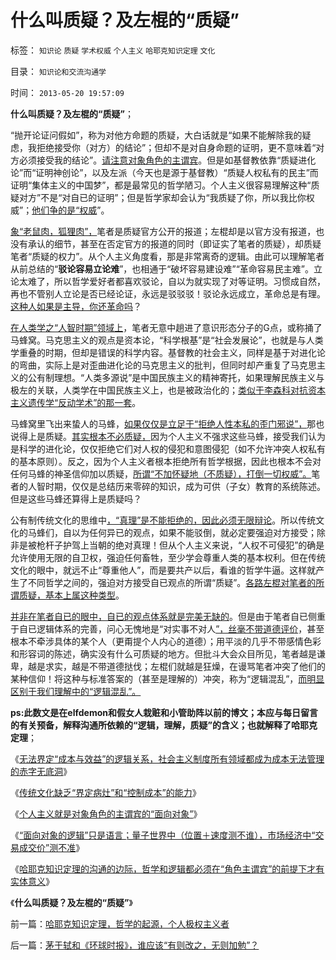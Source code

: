 # 什么叫质疑？及左棍的“质疑”

标签： `知识论` `质疑` `学术权威` `个人主义` `哈耶克知识定理` `文化` 

目录： `知识论和交流沟通学`

时间： `2013-05-20 19:57:09`

**什么叫质疑？及左棍的“质疑”**；

“抛开论证问假如”，称为对他方命题的质疑，大白话就是“如果不能解除我的疑虑，我拒绝接受你（对方）的结论”；但却不是对自身命题的证明，更不意味着“对方必须接受我的结论”。[请注意对象角色的主谓宾](../../../2013/5/6/个人主义就是对象角色的主谓宾的“面向对象”.md)。但是如基督教依靠“质疑进化论”而“证明神创论”，以及左派（今天也是源于基督教）“质疑人权私有的民主”而证明“集体主义的中国梦”，都是最常见的哲学陋习。个人主义很容易理解这种“质疑对方”不是“对自已的证明”；但是哲学家却会认为“我质疑了你，所以我比你权威”；[他们争的是“权威](../../../2009/12/15/最要不得权威的经济学和权威的政治经济学.md)”。

[象“老鼠肉，狐狸肉”，](../../../2013/5/7/民粹炒作“老鼠肉，狐狸肉”.md)笔者是质疑官方公开的报道；左棍却是以官方没有报道，也没有承认的细节，甚至在否定官方的报道的同时（即证实了笔者的质疑），却质疑笔者“质疑的权力”。从个人主义角度看，那是非常离奇的逻辑。由此可以理解笔者从前总结的“**驳论容易立论难**”，也相通于“破坏容易建设难”“革命容易民主难”。立论太难了，所以哲学爱好者都喜欢驳论，自以为就实现了对等证明。习惯成自然，再也不管别人立论是否已经论证，永远是驳驳驳！驳论永远成立，革命总是有理。[这种人如果是主导，你还革命吗](../../../2013/4/25/成功学的“向弱者倾斜”的中国梦.md)？

[在人类学之“人智时期”领域上](../../../2013/5/11/人智时期的300万年进化史.md)，笔者无意中趟进了意识形态分子的G点，或称捅了马蜂窝。马克思主义的观点是资本论，“科学根基”是“社会发展论”，也就是与人类学重叠的时期，但却是错误的科学内容。基督教的社会主义，同样是基于对进化论的弯曲，实际上是对歪曲进化论的马克思主义的批判，但同时却产重复了马克思主义的公有制理想。“人类多源说”是中国民族主义的精神寄托，如果理解民族主义与极左的关联，人类学在中国民族主义上，也是被政治化的；[类似于李森科对抗资本主义遗传学“反动学术”的那一套](../../../2012/12/8/“社会进化论”即“社会生物学”“社会学”.md)。

马蜂窝里飞出来蛰人的马蜂，[如果仅仅是立足于“拒绝人性本私的歪门邪说”，](../../../2010/6/13/进化论本身也在“进化”；人类学.md)那也说得上是质疑。[其实根本不必质疑，](../../../2012/6/18/科学歧视哲学，真实鄙视谎言.md)因为个人主义不强求这些马蜂，接受我们认为是科学的进化论，仅仅拒绝它们对人权的侵犯和意图侵犯（如不允许冲突人权私有的基本原则）。反之，因为个人主义者根本拒绝所有哲学根据，因此也根本不会对任何马蜂的神圣信仰加以质疑，[所谓“不加怀疑地（不质疑），打倒一切权威”。](../../../2010/10/22/不加怀疑打倒一切权威，拒绝一切权威.md)笔者的人智时期，仅仅是总结历来零碎的知识，成为可供（子女）教育的系统陈述。但是这些马蜂还算得上是质疑吗？

公有制传统文化的思维中[，“真理”是不能拒绝的，因此必须无限辩论](../../../2012/4/22/坐而论道象天人，道貌岸然似真君.md)。所以传统文化的马蜂们，自以为任何异已的观点，如果不能驳倒，就必定要强迫对方接受；除非是被枪杆子护驾上当朝的绝对真理！但从个人主义来说，“人权不可侵犯”的确是允许使用无限的自卫权，强迫任何畜牲，至少学会尊重人类的基本权利。但在传统文化的眼中，就远不止“尊重他人”，而是要共产以后，看谁的哲学牛逼。这样就产生了不同哲学之间的，强迫对方接受自已观点的所谓“质疑”。[各路左棍对笔者的所谓质疑，基本上属这种类型](../../../2012/6/18/科学歧视哲学，真实鄙视谎言.md)。

[并非在笔者自已的眼中，自已的观点体系就是完美无缺的](../../../2013/4/10/几个错误的自我剖析：福利，消费券和储备；.md)。但是由于笔者自已侧重于自已逻辑体系的完善，问心无愧地是“对实事不对人[”，丝毫不带道德评价](../../../2012/4/22/民主让宪法不谈道德.md)，甚至根本不牵涉具体的某个人（更甭提个人内心的道德）；用平淡的几乎不带感情色彩和形容词的陈述，确实没有什么可质疑的地方。但批斗大会众目所见，笔者越是谦卑，越是求实，越是不带道德挞伐；左棍们就越是狂燥，在谩骂笔者冲突了他们的某种信仰！将这种与标准答案的（甚至是理解的）冲突，称为“逻辑混乱”，[而明显区别于我们理解中的“逻辑混乱”。](../../../2011/1/30/原始群居动物的人类行为.md)

**ps:此数文是在elfdemon和假女人栽赃和小管助阵以前的博文；本应与每日留言的有关预备，解释沟通所依赖的“逻辑，理解，质疑”的含义；也就解释了哈耶克定理**；

《[无法界定“成本与效益”的逻辑关系，社会主义制度所有领域都成为成本无法管理的赤字无底洞](../../../2013/5/3/社会主义的痼疾，无法界定“成本与效益”的逻辑关系.md)》

《[传统文化缺乏“界定病灶”和“控制成本”的能力](../../../2013/5/6/传统文化缺乏“界定问题”和“控制成本”的能力.md)》

《[个人主义就是对象角色的主谓宾的“面向对象”](../../../2013/5/6/个人主义就是对象角色的主谓宾的“面向对象”.md)》

《[“面向对象的逻辑”只是语言；量子世界中（位置＋速度测不谁），市场经济中“交易成交价”测不准](../../../2013/5/20/市场经济中“交易成交价”测不准.md)》

《[哈耶克知识定理的沟通的边际，哲学和逻辑都必须在“角色主谓宾”的前提下才有实体意义](../../../2013/5/20/哈耶克知识定理，哲学的起源，个人极权主义者.md)》

《**什么叫质疑？及左棍的“质疑”**》



前一篇：[哈耶克知识定理，哲学的起源，个人极权主义者](../../../2013/5/20/哈耶克知识定理，哲学的起源，个人极权主义者.md)

后一篇：[茅于轼和《环球时报》，谁应该“有则改之，无则加勉”？](../../../2013/5/20/茅于轼和《环球时报》，谁应该“有则改之，无则加勉”？.md)